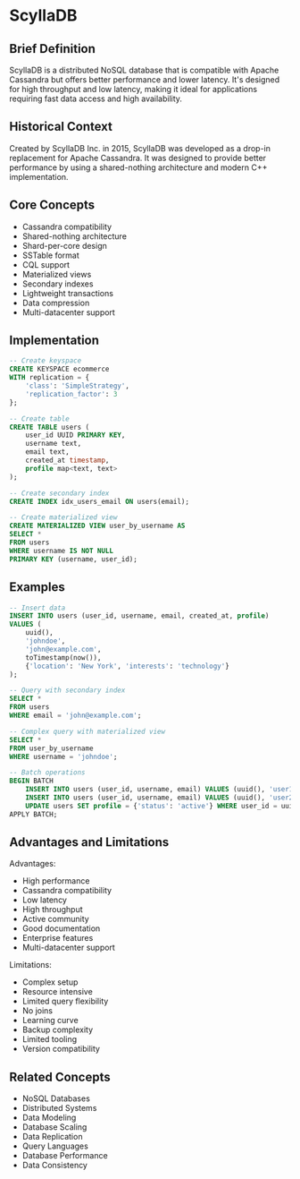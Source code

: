 # ScyllaDB

## Brief Definition
ScyllaDB is a distributed NoSQL database that is compatible with Apache Cassandra but offers better performance and lower latency. It's designed for high throughput and low latency, making it ideal for applications requiring fast data access and high availability.

## Historical Context
Created by ScyllaDB Inc. in 2015, ScyllaDB was developed as a drop-in replacement for Apache Cassandra. It was designed to provide better performance by using a shared-nothing architecture and modern C++ implementation.

## Core Concepts
- Cassandra compatibility
- Shared-nothing architecture
- Shard-per-core design
- SSTable format
- CQL support
- Materialized views
- Secondary indexes
- Lightweight transactions
- Data compression
- Multi-datacenter support

## Implementation
```sql
-- Create keyspace
CREATE KEYSPACE ecommerce
WITH replication = {
    'class': 'SimpleStrategy',
    'replication_factor': 3
};

-- Create table
CREATE TABLE users (
    user_id UUID PRIMARY KEY,
    username text,
    email text,
    created_at timestamp,
    profile map<text, text>
);

-- Create secondary index
CREATE INDEX idx_users_email ON users(email);

-- Create materialized view
CREATE MATERIALIZED VIEW user_by_username AS
SELECT *
FROM users
WHERE username IS NOT NULL
PRIMARY KEY (username, user_id);
```

## Examples
```sql
-- Insert data
INSERT INTO users (user_id, username, email, created_at, profile)
VALUES (
    uuid(),
    'johndoe',
    'john@example.com',
    toTimestamp(now()),
    {'location': 'New York', 'interests': 'technology'}
);

-- Query with secondary index
SELECT *
FROM users
WHERE email = 'john@example.com';

-- Complex query with materialized view
SELECT *
FROM user_by_username
WHERE username = 'johndoe';

-- Batch operations
BEGIN BATCH
    INSERT INTO users (user_id, username, email) VALUES (uuid(), 'user1', 'user1@example.com');
    INSERT INTO users (user_id, username, email) VALUES (uuid(), 'user2', 'user2@example.com');
    UPDATE users SET profile = {'status': 'active'} WHERE user_id = uuid();
APPLY BATCH;
```

## Advantages and Limitations
Advantages:
- High performance
- Cassandra compatibility
- Low latency
- High throughput
- Active community
- Good documentation
- Enterprise features
- Multi-datacenter support

Limitations:
- Complex setup
- Resource intensive
- Limited query flexibility
- No joins
- Learning curve
- Backup complexity
- Limited tooling
- Version compatibility

## Related Concepts
- NoSQL Databases
- Distributed Systems
- Data Modeling
- Database Scaling
- Data Replication
- Query Languages
- Database Performance
- Data Consistency 